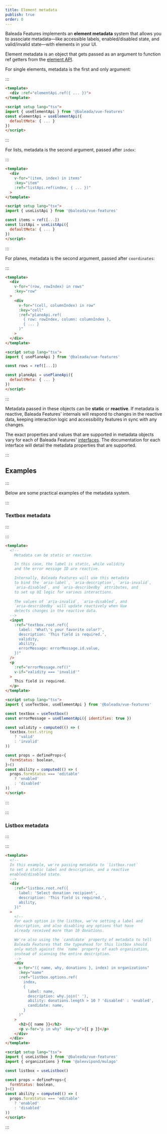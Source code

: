 ```yaml
---
title: Element metadata
publish: true
order: 0
---
```


Baleada Features implements an **element metadata** system that allows you to associate metadata—like accessible labels, enabled/disabled state, and valid/invalid state—with elements in your UI.

Element metadata is an object that gets passed as an argument to function ref getters from the [element API](/docs/features/element-api).

For single elements, metadata is the first and only argument:

:::
```html
<template>
  <div :ref="elementApi.ref({ ... })">
</template>

<script setup lang="tsx">
import { useElementApi } from '@baleada/vue-features'
const elementApi = useElementApi({
  defaultMeta: { ... }
})
</script>
```
:::

For lists, metadata is the second argument, passed after `index`:

:::
```html
<template>
  <div
    v-for="(item, index) in items"
    :key="item"
    :ref="listApi.ref(index, { ... })"
  >
</template>

<script setup lang="tsx">
import { useListApi } from '@baleada/vue-features'

const items = ref([...])
const listApi = useListApi({
  defaultMeta: { ... }
})
</script>
```
:::

For planes, metadata is the second argument, passed after `coordinates`:

:::
```html
<template>
  <div
    v-for="(row, rowIndex) in rows"
    :key="row"
  >
    <div
      v-for="(cell, columnIndex) in row"
      :key="cell"
      :ref="planeApi.ref(
        { row: rowIndex, column: columnIndex },
        { ... }
      )"
    >
  </div>
</template>

<script setup lang="tsx">
import { usePlaneApi } from '@baleada/vue-features'

const rows = ref([...])

const planeApi = usePlaneApi({
  defaultMeta: { ... }
})
</script>
```
:::

Metadata passed in these objects can be **static** or **reactive**. If metadata is reactive, Baleada Features' internals will respond to changes in the reactive data, keeping interaction logic and accessibility features in sync with any changes.

The exact properties and values that are supported in metadata objects vary for each of Baleada Features' [interfaces](/docs/features/interfaces). The documentation for each interface will detail the metadata properties that are supported.


:::
## Examples
:::

Below are some practical examples of the metadata system.


:::
### Textbox metadata
:::

:::
```html
<template>
  <!--
    Metadata can be static or reactive.

    In this case, the label is static, while validity
    and the error message ID are reactive.

    Internally, Baleada Features will use this metadata
    to bind the `aria-label`, `aria-description`, `aria-invalid`,
    `aria-disabled`, and `aria-describedby` attributes, and
    to set up UI logic for various interactions.
    
    The values of `aria-invalid`, `aria-disabled`, and
    `aria-describedby` will update reactively when Vue
    detects changes in the reactive data.
  -->
  <input
    :ref="textbox.root.ref({
      label: 'What\'s your favorite color?',
      description: 'This field is required.',
      validity,
      ability,
      errorMessage: errorMessage.id.value,
    })"
  />
  <p
    :ref="errorMessage.ref()"
    v-if="validity === 'invalid'"
  >
    This field is required.
  </p>
</template>

<script setup lang="tsx">
import { useTextbox, useElementApi } from '@baleada/vue-features'

const textbox = useTextbox()
const errorMessage = useElementApi({ identifies: true })

const validity = computed(() => (
  textbox.text.string
    ? 'valid'
    : 'invalid'
))

const props = defineProps<{
  formStatus: boolean,
}>()
const ability = computed(() => (
  props.formStatus === 'editable'
    ? 'enabled'
    : 'disabled'
))
</script>
```
:::


:::
### Listbox metadata
:::

:::
```html
<template>
  <!--
  In this example, we're passing metadata to `listbox.root`
  to set a static label and description, and a reactive
  enabled/disabled state.
  -->
  <div
    :ref="listbox.root.ref({
      label: 'Select donation recipient',
      description: 'This field is required.',
      ability,
    })"
  >
    <!-- 
    For each option in the listbox, we're setting a label and
    description, and also disabling any options that have
    already received more than 10 donations.

    We're also using the `candidate` property of metadata to tell
    Baleada Features that the typeahead for this listbox should
    only match against the `name` property of each organization,
    instead of scanning the entire description.
    -->
    <div
      v-for="({ name, why, donations }, index) in organizations"
      :key="name"
      :ref="listbox.options.ref(
        index,
        {
          label: name,
          description: why.join(' '),
          ability: donations.length > 10 ? 'disabled' : 'enabled',
          candidate: name,
        }
      )"
    >
      <h2>{{ name }}</h2>
      <p v-for="p in why" :key="p">{{ p }}</p>
    </div>
  </div>
</template>

<script setup lang="tsx">
import { useListbox } from '@baleada/vue-features'
import { organizations } from '@alexvipond/mulago'

const listbox = useListbox()

const props = defineProps<{
  formStatus: boolean,
}>()
const ability = computed(() => (
  props.formStatus === 'editable'
    ? 'enabled'
    : 'disabled'
))
</script>
```
:::
